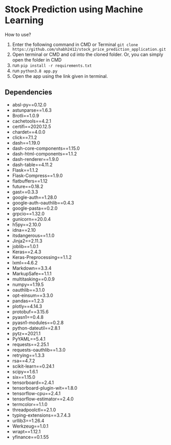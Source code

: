 # Stock Prediction using Machine Learning

How to use?

1. Enter the following command in CMD or Terminal ```git clone https://github.com/shabh2412/stock_price_prediction_application.git```
2. Open terminal or CMD and cd into the cloned folder. Or, you can simply open the folder in CMD
3. run ```pip install -r requirements.txt```
4. run ```python3.8 app.py```
5. Open the app using the link given in terminal.

## Dependencies

- absl-py==0.12.0
- astunparse==1.6.3
- Brotli==1.0.9
- cachetools==4.2.1
- certifi==2020.12.5
- chardet==4.0.0
- click==7.1.2
- dash==1.19.0
- dash-core-components==1.15.0
- dash-html-components==1.1.2
- dash-renderer==1.9.0
- dash-table==4.11.2
- Flask==1.1.2
- Flask-Compress==1.9.0
- flatbuffers==1.12
- future==0.18.2
- gast==0.3.3
- google-auth==1.28.0
- google-auth-oauthlib==0.4.3
- google-pasta==0.2.0
- grpcio==1.32.0
- gunicorn==20.0.4
- h5py==2.10.0
- idna==2.10
- itsdangerous==1.1.0
- Jinja2==2.11.3
- joblib==1.0.1
- Keras==2.4.3
- Keras-Preprocessing==1.1.2
- lxml==4.6.2
- Markdown==3.3.4
- MarkupSafe==1.1.1
- multitasking==0.0.9
- numpy==1.19.5
- oauthlib==3.1.0
- opt-einsum==3.3.0
- pandas==1.2.3
- plotly==4.14.3
- protobuf==3.15.6
- pyasn1==0.4.8
- pyasn1-modules==0.2.8
- python-dateutil==2.8.1
- pytz==2021.1
- PyYAML==5.4.1
- requests==2.25.1
- requests-oauthlib==1.3.0
- retrying==1.3.3
- rsa==4.7.2
- scikit-learn==0.24.1
- scipy==1.6.1
- six==1.15.0
- tensorboard==2.4.1
- tensorboard-plugin-wit==1.8.0
- tensorflow-cpu==2.4.1
- tensorflow-estimator==2.4.0
- termcolor==1.1.0
- threadpoolctl==2.1.0
- typing-extensions==3.7.4.3
- urllib3==1.26.4
- Werkzeug==1.0.1
- wrapt==1.12.1
- yfinance==0.1.55

